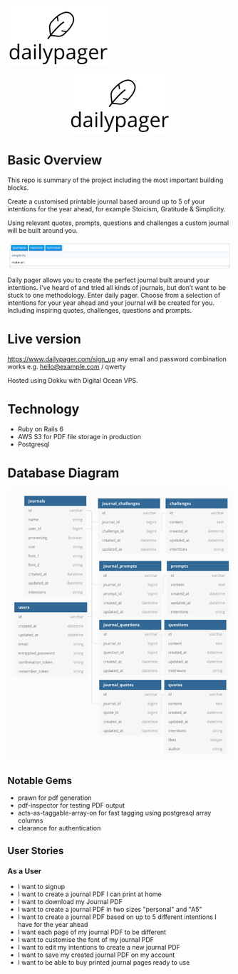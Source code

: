 ![Logo](readme/logo.png)


<p align="center"><img src="readme/logo.png"></img></p>

# Basic Overview

This repo is summary of the project including the most important building blocks.

Create a customised printable journal based around up to 5 of your intentions for the year ahead, for example Stoicism, Gratitude & Simplicity.

Using relevant quotes, prompts, questions and challenges a custom journal will be built around you.

![Intentions](selecting_intentions.png)

Daily pager allows you to create the perfect journal built around your intentions. I’ve heard of and tried all kinds of journals, but don’t want to be stuck to one methodology. Enter daily pager.
Choose from a selection of intentions for your year ahead and your journal will be created for you. Including inspiring quotes, challenges, questions and prompts.

# Live version

https://www.dailypager.com/sign_up
any email and password combination works e.g. hello@example.com / qwerty

Hosted using Dokku with Digital Ocean VPS.

# Technology

- Ruby on Rails 6
- AWS S3 for PDF file storage in production
- Postgresql

# Database Diagram

![Database](database_diagram.png)

## Notable Gems
- prawn for pdf generation
- pdf-inspector for testing PDF output
- acts-as-taggable-array-on for fast tagging using postgresql array columns
- clearance for authentication


## User Stories
 
### As a User

- I want to signup
- I want to create a journal PDF I can print at home
- I want to download my Journal PDF
- I want to create a journal PDF in two sizes "personal" and "A5"
- I want to create a journal PDF based on up to 5 different intentions I have for the year ahead
- I want each page of my journal PDF to be different
- I want to customise the font of my journal PDF
- I want to edit my intentions to create a new journal PDF
- I want to save my created journal PDF on my account
- I want to be able to buy printed journal pages ready to use




